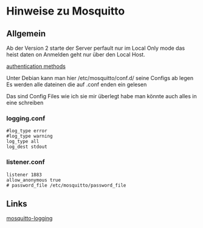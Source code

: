 # Hinweise zu Mosquitto

## Allgemein

Ab der Version 2 starte der Server perfault nur im Local Only mode das heist daten on Anmelden
geht nur über den Local Host.

[authentication methods](https://mosquitto.org/documentation/authentication-methods/)

Unter Debian kann man hier /etc/mosquitto/conf.d/ seine Configs ab legen
Es werden alle dateinen die auf .conf enden ein gelesen

Das sind Config Files wie ich sie mir überlegt habe man könnte auch alles in eine schreiben

### logging.conf

```text
#log_type error
#log_type warning
log_type all
log_dest stdout
```

### listener.conf

```text
listener 1883
allow_anonymous true
# password_file /etc/mosquitto/password_file
```

## Links

[mosquitto-logging](http://www.steves-internet-guide.com/mosquitto-logging/)